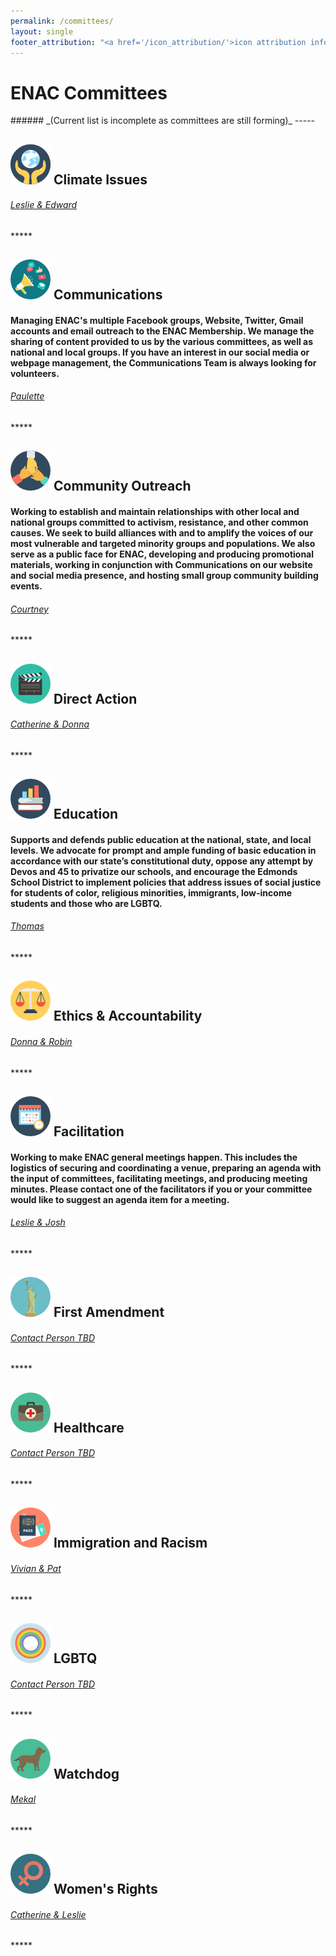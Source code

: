 ```yaml
---
permalink: /committees/
layout: single
footer_attribution: "<a href='/icon_attribution/'>icon attribution info</a>"
---
```

<h1>ENAC Committees</h1>
######  _(Current list is incomplete as committees are still forming)_
-----

<h2><img src="/assets/images/022-planet-earth.png"> Climate Issues</h2>
<h6><a href="mailto:climate.edmondsnac@gmail.com?subject=Climate Committee"><i class="fa fa-envelope-o" aria-hidden="true"></i> Leslie & Edward</a></h6>
*****
<h2><img src="/assets/images/009-communications.png"> Communications</h2>
<p><h4> Managing ENAC's multiple Facebook groups, Website, Twitter, Gmail accounts and email outreach to the ENAC Membership.  We manage the sharing of content provided to us by the various committees, as well as national and local groups.  If you have an interest in our social media or webpage management, the Communications Team is always looking for volunteers.</h4></p>
<h6><a href="mailto:communications.edmondsnac@gmail.com?subject=Communications Committee"><i class="fa fa-envelope-o" aria-hidden="true"></i> Paulette</a></h6>
*****
<h2><img src="/assets/images/021-teamwork.png"> Community Outreach</h2>
<p><h4>Working to establish and maintain relationships with other local and national groups committed to activism, resistance, and other common causes. We seek to build alliances with and to amplify the voices of our most vulnerable and targeted minority groups and populations. We also serve as a public face for ENAC, developing and producing promotional materials, working in conjunction with Communications on our website and social media presence, and hosting small group community building events.</h4></p>
<h6><a href="mailto:outreach.edmondsnac@gmail.com?subject=Community Outreach Committee"><i class="fa fa-envelope-o" aria-hidden="true"></i> Courtney</a></h6>
*****
<h2><img src="/assets/images/003-clapperboard.png"> Direct Action</h2>
<h6><a href="mailto:directaction.edmondsnac@gmail.com?subject=Direct Action Committee"><i class="fa fa-envelope-o" aria-hidden="true"></i> Catherine & Donna</a></h6>
*****
<h2><img src="/assets/images/017-books.png"> Education</h2>
<p><h4>Supports and defends public education at the national, state, and local levels. We advocate for prompt and ample funding of basic education in accordance with our state’s constitutional duty, oppose any attempt by Devos and 45 to privatize our schools, and encourage the Edmonds School District to implement policies that address issues of social justice for students of color, religious minorities, immigrants, low-income students and those who are LGBTQ.</h4></p>
<h6><a href="mailto:education.edmondsnac@gmail.com?subject=Education Committee"><i class="fa fa-envelope-o" aria-hidden="true"></i> Thomas</a></h6>
*****
<h2><img src="/assets/images/014-balance.png"> Ethics & Accountability</h2>
<h6><a href="mailto:ethics.edmondsnac@gmail.com?subject=Ethics & Accountability Committee"><i class="fa fa-envelope-o" aria-hidden="true"></i> Donna & Robin</a></h6>
*****
<h2><img src="/assets/images/004-time.png"> Facilitation</h2>
<p><h4>Working to make ENAC general meetings happen. This includes the logistics of securing and coordinating a venue, preparing an agenda with the input of committees, facilitating meetings, and producing meeting minutes. Please contact one of the facilitators if you or your committee would like to suggest an agenda item for a meeting.</h4></p>
<h6><a href="mailto:facilitation.edmondsnac@gmail.com?subject=Facilitation Committee"><i class="fa fa-envelope-o" aria-hidden="true"></i> Leslie & Josh</a></h6>
*****
<h2><img src="/assets/images/023-statue-of-liberty.png"> First Amendment</h2>
<h6><a href="mailto:firstamendment.edmondsnac@gmail.com?subject=First Amendment Committee"><i class="fa fa-envelope-o" aria-hidden="true"></i> Contact Person TBD</a></h6>
*****
<h2><img src="/assets/images/027-first-aid-kit.png"> Healthcare</h2>
<h6><a href="mailto:healthcare.edmondsnac@gmail.com?subject=Healthcare Committee"><i class="fa fa-envelope-o" aria-hidden="true"></i> Contact Person TBD</a></h6>
*****
<h2><img src="/assets/images/029-technology-1.png"> Immigration and Racism</h2>
<h6><a href="mailto:immigrationracism.edmondsnac@gmail.com?subject=Immigration & Racism Committee"><i class="fa fa-envelope-o" aria-hidden="true"></i> Vivian & Pat</a></h6>
*****
<h2><img src="/assets/images/011-rainbow.png"> LGBTQ</h2>
<h6><a href="mailto:lgbtq.edmondsnac@gmail.com?subject=LGBTQ Committee"><i class="fa fa-envelope-o" aria-hidden="true"></i> Contact Person TBD</a></h6>
*****
<h2><img src="/assets/images/002-dog.png"> Watchdog</h2>
<h6><a href="mailto:watchdog.edmondsnac@gmail.com?subject=Watchdog Committee"><i class="fa fa-envelope-o" aria-hidden="true"></i> Mekal</a></h6>
*****
<h2><img src="/assets/images/028-sign.png"> Women's Rights</h2>
<h6><a href="mailto:womensrights.edmondsnac@gmail.com?subject=Women's Rights Committee"><i class="fa fa-envelope-o" aria-hidden="true"></i> Catherine & Leslie</a></h6>
*****
